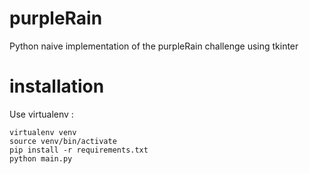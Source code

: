 # purpleRain
Python naive implementation of the purpleRain challenge using tkinter

# installation
Use virtualenv :
```
virtualenv venv
source venv/bin/activate
pip install -r requirements.txt
python main.py
```
